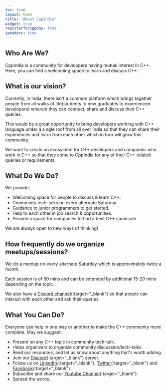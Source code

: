 ```yaml
---
toc: true
layout: home
title: "About CppIndia"
widget: true
registerforcppday: true
speakers: true
---
```


## Who Are We?

CppIndia is a community for developers having mutual interest in C++. Here, you can find a welcoming space to learn and discuss C++.

## What is our vision?

Currently, in India, there isn't a common platform which brings together people from all walks of life(students to new graduates to experienced developers) wherein they can connect, share and discuss their C++ queries. 

This would be a great opportunity to bring developers working with C++ language under a single roof from all over India so that they can share their experiences and learn from each other which in turn will grow this community. 

We want to create an ecosystem for C++ developers and companies who work in C++ so that they come to CppIndia for any of their C++ related queries or requirements.

## What Do We Do?

We provide:
- Welcoming space for people to discuss & learn C++.
- Community tech-talks on every alternate Saturday.
- Guidance to junior programmers to get started.
- Help to each other in job search & opportunities.
- Provide a space for companies to find a best C++ candicate.

We are always open to new ways of thinking!

## How frequently do we organize meetups/sessions?

We do a meetup on every alternate Saturday which is approximately twice a month.

Each session is of 60 mins and can be extended by additional 15-20 mins depending on the topic.

We also have a [Discord channel](https://discord.gg/Wz42tX5){:target="_blank"} so that people can interact with each other and ask their queries.

## What You Can Do?

Everyone can help in one way or another to make the C++ community more complete.
May we suggest:
- Present on any C++ topic in community tech-talk.
- Helps organizers to organize community discussion/tech-talks.
- Read our resources, and let us know about anything that's worth adding.
- Join our [Discord](https://discord.gg/Wz42tX5){:target="_blank"} server.
- Follow us on [LinkedIn](https://www.linkedin.com/company/cppindia/){:target="_blank"}, [Twitter](https://twitter.com/CppIndiaUG){:target="_blank"} and [Facebook](https://www.facebook.com/CppIndiaUG){:target="_blank"}.
- Subscribe and share our [Youtube Channel](https://youtube.com/c/CppIndiaUG){:target="_blank"}
- Spread the words.